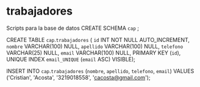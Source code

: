 # trabajadores
Scripts para la base de datos
CREATE SCHEMA `cap` ;

CREATE TABLE `cap`.`trabajadores` (
  `id` INT NOT NULL AUTO_INCREMENT,
  `nombre` VARCHAR(100) NULL,
  `apellido` VARCHAR(100) NULL,
  `telefono` VARCHAR(25) NULL,
  `email` VARCHAR(100) NULL,
  PRIMARY KEY (`id`),
  UNIQUE INDEX `email_UNIQUE` (`email` ASC) VISIBLE);

INSERT INTO `cap`.`trabajadores` (`nombre`, `apellido`, `telefono`, `email`) VALUES ('Cristian', 'Acosta', '3219018558', 'cacosta@gmail.com');
